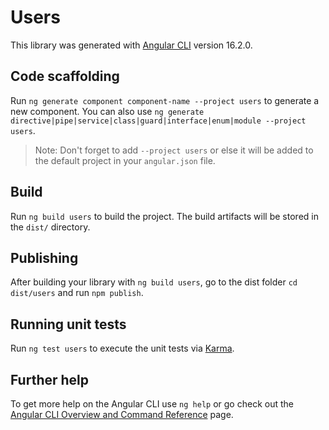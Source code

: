 # Users

This library was generated with [Angular CLI](https://github.com/angular/angular-cli) version 16.2.0.

## Code scaffolding

Run `ng generate component component-name --project users` to generate a new component. You can also use `ng generate directive|pipe|service|class|guard|interface|enum|module --project users`.
> Note: Don't forget to add `--project users` or else it will be added to the default project in your `angular.json` file. 

## Build

Run `ng build users` to build the project. The build artifacts will be stored in the `dist/` directory.

## Publishing

After building your library with `ng build users`, go to the dist folder `cd dist/users` and run `npm publish`.

## Running unit tests

Run `ng test users` to execute the unit tests via [Karma](https://karma-runner.github.io).

## Further help

To get more help on the Angular CLI use `ng help` or go check out the [Angular CLI Overview and Command Reference](https://angular.io/cli) page.
